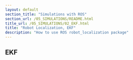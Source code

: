 ```yaml
---
layout: default
section_title: "Simulations with ROS"
section_url: /05_SIMULATIONS/README.html
title_url: /05_SIMULATIONS/02_EKF.html
title: "Robot Localization, EKF"
description: "How to use ROS robot_localization package"
---
```


## EKF